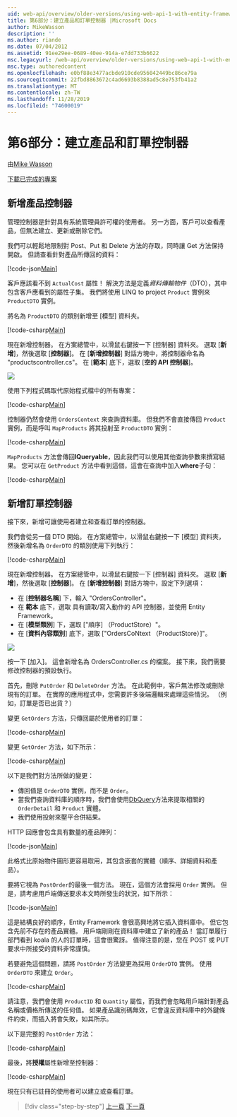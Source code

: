 ```yaml
---
uid: web-api/overview/older-versions/using-web-api-1-with-entity-framework-5/using-web-api-with-entity-framework-part-6
title: 第6部分：建立產品和訂單控制器 |Microsoft Docs
author: MikeWasson
description: ''
ms.author: riande
ms.date: 07/04/2012
ms.assetid: 91ee29ee-0689-40ee-914a-e7dd733b6622
msc.legacyurl: /web-api/overview/older-versions/using-web-api-1-with-entity-framework-5/using-web-api-with-entity-framework-part-6
msc.type: authoredcontent
ms.openlocfilehash: e0bf88e3477acbde910cde956042449bc86ce79a
ms.sourcegitcommit: 22fbd8863672c4ad6693b8388ad5c8e753fb41a2
ms.translationtype: MT
ms.contentlocale: zh-TW
ms.lasthandoff: 11/28/2019
ms.locfileid: "74600019"
---
```

# <a name="part-6-creating-product-and-order-controllers"></a>第6部分：建立產品和訂單控制器

由[Mike Wasson](https://github.com/MikeWasson)

[下載已完成的專案](https://code.msdn.microsoft.com/ASP-NET-Web-API-with-afa30545)

## <a name="add-a-products-controller"></a>新增產品控制器

管理控制器是針對具有系統管理員許可權的使用者。 另一方面，客戶可以查看產品，但無法建立、更新或刪除它們。

我們可以輕鬆地限制對 Post、Put 和 Delete 方法的存取，同時讓 Get 方法保持開啟。 但請查看針對產品所傳回的資料：

[!code-json[Main](using-web-api-with-entity-framework-part-6/samples/sample1.json?highlight=1)]

客戶應該看不到 `ActualCost` 屬性！ 解決方法是定義*資料傳輸物件*（DTO），其中包含客戶應看到的屬性子集。 我們將使用 LINQ to project `Product` 實例來 `ProductDTO` 實例。

將名為 `ProductDTO` 的類別新增至 [模型] 資料夾。

[!code-csharp[Main](using-web-api-with-entity-framework-part-6/samples/sample2.cs)]

現在新增控制器。 在方案總管中，以滑鼠右鍵按一下 [控制器] 資料夾。 選取 [**新增**]，然後選取 [**控制器**]。 在 [**新增控制器**] 對話方塊中，將控制器命名為 &quot;productscontroller.cs&quot;。 在 [**範本**] 底下，選取 [**空的 API 控制器**]。

![](using-web-api-with-entity-framework-part-6/_static/image1.png)

使用下列程式碼取代原始程式檔中的所有專案：

[!code-csharp[Main](using-web-api-with-entity-framework-part-6/samples/sample3.cs)]

控制器仍然會使用 `OrdersContext` 來查詢資料庫。 但我們不會直接傳回 `Product` 實例，而是呼叫 `MapProducts` 將其投射至 `ProductDTO` 實例：

[!code-csharp[Main](using-web-api-with-entity-framework-part-6/samples/sample4.cs?highlight=1)]

`MapProducts` 方法會傳回**IQueryable**，因此我們可以使用其他查詢參數來撰寫結果。 您可以在 `GetProduct` 方法中看到這個，這會在查詢中加入**where**子句：

[!code-csharp[Main](using-web-api-with-entity-framework-part-6/samples/sample5.cs?highlight=2)]

## <a name="add-an-orders-controller"></a>新增訂單控制器

接下來，新增可讓使用者建立和查看訂單的控制器。

我們會從另一個 DTO 開始。 在方案總管中，以滑鼠右鍵按一下 [模型] 資料夾，然後新增名為 `OrderDTO` 的類別使用下列執行：

[!code-csharp[Main](using-web-api-with-entity-framework-part-6/samples/sample6.cs)]

現在新增控制器。 在方案總管中，以滑鼠右鍵按一下 [控制器] 資料夾。 選取 [**新增**]，然後選取 [**控制器**]。 在 [**新增控制器**] 對話方塊中，設定下列選項：

- 在 [**控制器名稱**] 下，輸入 "OrdersController"。
- 在 **範本** 底下，選取 具有讀取/寫入動作的 API 控制器，並使用 Entity Framework。
- 在 [**模型類別**] 下，選取 [&quot;順序] （ProductStore）&quot;。
- 在 [**資料內容類別**] 底下，選取 [&quot;OrdersCoNtext （ProductStore）]&quot;。

![](using-web-api-with-entity-framework-part-6/_static/image2.png)

按一下 [加入]。 這會新增名為 OrdersController.cs 的檔案。 接下來，我們需要修改控制器的預設執行。

首先，刪除 `PutOrder` 和 `DeleteOrder` 方法。 在此範例中，客戶無法修改或刪除現有的訂單。 在實際的應用程式中，您需要許多後端邏輯來處理這些情況。 （例如，訂單是否已出貨？）

變更 `GetOrders` 方法，只傳回屬於使用者的訂單：

[!code-csharp[Main](using-web-api-with-entity-framework-part-6/samples/sample7.cs)]

變更 `GetOrder` 方法，如下所示：

[!code-csharp[Main](using-web-api-with-entity-framework-part-6/samples/sample8.cs)]

以下是我們對方法所做的變更：

- 傳回值是 `OrderDTO` 實例，而不是 `Order`。
- 當我們查詢資料庫的順序時，我們會使用[DbQuery](https://msdn.microsoft.com/library/gg696395)方法來提取相關的 `OrderDetail` 和 `Product` 實體。
- 我們使用投射來壓平合併結果。

HTTP 回應會包含具有數量的產品陣列：

[!code-json[Main](using-web-api-with-entity-framework-part-6/samples/sample9.json)]

此格式比原始物件圖形更容易取用，其包含嵌套的實體（順序、詳細資料和產品）。

要將它視為 `PostOrder`的最後一個方法。 現在，這個方法會採用 `Order` 實例。 但是，請考慮用戶端傳送要求本文時所發生的狀況，如下所示：

[!code-json[Main](using-web-api-with-entity-framework-part-6/samples/sample10.json)]

這是結構良好的順序，Entity Framework 會很高興地將它插入資料庫中。 但它包含先前不存在的產品實體。 用戶端剛剛在資料庫中建立了新的產品！ 當訂單履行部門看到 koala 的人的訂單時，這會很驚訝。 值得注意的是，您在 POST 或 PUT 要求中所接受的資料非常謹慎。

若要避免這個問題，請將 `PostOrder` 方法變更為採用 `OrderDTO` 實例。 使用 `OrderDTO` 來建立 `Order`。

[!code-csharp[Main](using-web-api-with-entity-framework-part-6/samples/sample11.cs)]

請注意，我們會使用 `ProductID` 和 `Quantity` 屬性，而我們會忽略用戶端針對產品名稱或價格所傳送的任何值。 如果產品識別碼無效，它會違反資料庫中的外鍵條件約束，而插入將會失敗，如其所示。

以下是完整的 `PostOrder` 方法：

[!code-csharp[Main](using-web-api-with-entity-framework-part-6/samples/sample12.cs)]

最後，將**授權**屬性新增至控制器：

[!code-csharp[Main](using-web-api-with-entity-framework-part-6/samples/sample13.cs)]

現在只有已註冊的使用者可以建立或查看訂單。

> [!div class="step-by-step"]
> [上一頁](using-web-api-with-entity-framework-part-5.md)
> [下一頁](using-web-api-with-entity-framework-part-7.md)
